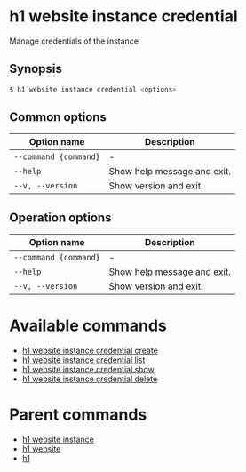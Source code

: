 
# h1 website instance credential

Manage credentials of the instance

## Synopsis

```bash
$ h1 website instance credential <options>
```

## Common options

| Option name               | Description                 |
| ------------------------- | --------------------------- |
| ```--command {command}``` | -                           |
| ```--help```              | Show help message and exit. |
| ```--v, --version```      | Show version and exit.      |

## Operation options

| Option name               | Description                 |
| ------------------------- | --------------------------- |
| ```--command {command}``` | -                           |
| ```--help```              | Show help message and exit. |
| ```--v, --version```      | Show version and exit.      |

# Available commands

* [h1 website instance credential create](./create/README.md)
* [h1 website instance credential list](./list/README.md)
* [h1 website instance credential show](./show/README.md)
* [h1 website instance credential delete](./delete/README.md)

# Parent commands

* [h1 website instance](./../README.md)
* [h1 website](./../../README.md)
* [h1](./../../../README.md)
